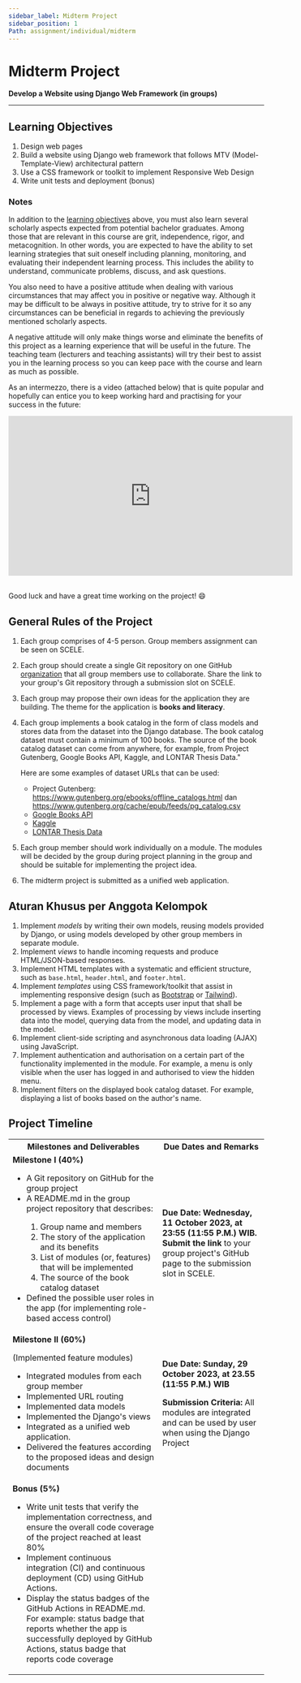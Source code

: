 ```yaml
---
sidebar_label: Midterm Project
sidebar_position: 1
Path: assignment/individual/midterm
---
```


# Midterm Project

**Develop a Website using Django Web Framework (in groups)**

---

## Learning Objectives

1. Design web pages
2. Build a website using Django web framework that follows MTV (Model-Template-View) architectural pattern
3. Use a CSS framework or toolkit to implement Responsive Web Design
4. Write unit tests and deployment (bonus)

### Notes

In addition to the [learning objectives](#learning-objectives) above,
you must also learn several scholarly aspects expected from potential bachelor graduates.
Among those that are relevant in this course are grit, independence, rigor, and metacognition.
In other words, you are expected to have the ability to set learning strategies that suit oneself including planning, monitoring, and evaluating their independent learning process.
This includes the ability to understand, communicate problems, discuss, and ask questions.

You also need to have a positive attitude when dealing with various circumstances that may affect you in positive or negative way.
Although it may be difficult to be always in positive attitude,
try to strive for it so any circumstances can be beneficial in regards to achieving the previously mentioned scholarly aspects.

A negative attitude will only make things worse and eliminate the benefits of this project as a learning experience that will be useful in the future.
The teaching team (lecturers and teaching assistants) will try their best to assist you in the learning process so you can keep pace with the course and learn as much as possible.

As an intermezzo, there is a video (attached below) that is quite popular and hopefully can entice you to keep working hard and practising for your success in the future:

<iframe width="560" height="315" src="https://www.youtube-nocookie.com/embed/42-hh-iMJJI" title="YouTube video player" frameborder="0" allow="accelerometer; autoplay; clipboard-write; encrypted-media; gyroscope; picture-in-picture" allowfullscreen></iframe><br /><br />

Good luck and have a great time working on the project! 😄

## General Rules of the Project

1. Each group comprises of 4-5 person. Group members assignment can be seen on SCELE.
2. Each group should create a single Git repository on one GitHub [organization](https://docs.github.com/en/organizations/collaborating-with-groups-in-organizations/about-organizations) that all group members use to collaborate. Share the link to your group's Git repository through a submission slot on SCELE.
3. Each group may propose their own ideas for the application they are building. The theme for the application is **books and literacy**.
4. Each group implements a book catalog in the form of class models and stores data from the dataset into the Django database. The book catalog dataset must contain a minimum of 100 books. The source of the book catalog dataset can come from anywhere, for example, from Project Gutenberg, Google Books API, Kaggle, and LONTAR Thesis Data."

    Here are some examples of dataset URLs that can be used:
    - Project Gutenberg: <https://www.gutenberg.org/ebooks/offline_catalogs.html> dan <https://www.gutenberg.org/cache/epub/feeds/pg_catalog.csv>
    - [Google Books API](https://developers.google.com/books/)
    - [Kaggle](https://www.kaggle.com/datasets?search=book)
    - [LONTAR Thesis Data](https://univindonesia-my.sharepoint.com/:x:/g/personal/iisafriyanti_office_ui_ac_id/EY1Lmwm40rJLhtbWtKerNOYBI3BxiLSlDbLuL3mFIsw8wA?e=DL43jL)
5. Each group member should work individually on a module. The modules will be decided by the group during project planning in the group and should be suitable for implementing the project idea.
6. The midterm project is submitted as a unified web application.

## Aturan Khusus per Anggota Kelompok

1. Implement _models_ by writing their own models, reusing models provided by Django, or using models developed by other group members in separate module.
2. Implement _views_ to handle incoming requests and produce HTML/JSON-based responses.
3. Implement HTML templates with a systematic and efficient structure, such as `base.html`, `header.html`, and `footer.html`.
4. Implement _templates_ using CSS framework/toolkit that assist in implementing responsive design (such as [Bootstrap](https://getbootstrap.com/) or [Tailwind](https://tailwindcss.com/)).
5. Implement a page with a form that accepts user input that shall be processed by views. Examples of processing by views include inserting data into the model, querying data from the model, and updating data in the model.
6. Implement client-side scripting and asynchronous data loading (AJAX) using JavaScript.
7. Implement authentication and authorisation on a certain part of the functionality implemented in the module. For example, a menu is only visible when the user has logged in and authorised to view the hidden menu.
8. Implement filters on the displayed book catalog dataset. For example, displaying a list of books based on the author's name.

## Project Timeline

<table>
    <tr>
        <th>Milestones and Deliverables</th>
        <th>Due Dates and Remarks</th>
    </tr>
    <tr>
        <td>
            <b>Milestone I (40%)</b>
            <ul>
                <li>A Git repository on GitHub for the group project</li>
                <li>A README.md in the group project repository that describes:</li>
                    <ol>
                        <li>Group name and members</li>
                        <li>The story of the application and its benefits</li>
                        <li>List of modules (or, features) that will be implemented</li>
                        <li>The source of the book catalog dataset</li>
                    </ol>
                <li>Defined the possible user roles in the app (for implementing role-based access control)</li>
            </ul>
        </td>
        <td>
            <b>Due Date: Wednesday, 11 October 2023, at 23:55 (11:55 P.M.) WIB.</b>
            <b>Submit the link </b> to your group project's GitHub page to the submission slot in SCELE.
        </td>
    </tr>
    <tr>
        <td>
            <b>Milestone II (60%)</b>
            <p>(Implemented feature modules)</p>
            <ul>
                <li>Integrated modules from each group member</li>
                <li>Implemented URL routing</li>
                <li>Implemented data models</li>
                <li>Implemented the Django's views</li>
                <li>Integrated as a unified web application.</li>
                <li>Delivered the features according to the proposed ideas and design documents</li>
            </ul>
        </td>
        <td>
            <b>Due Date: Sunday, 29 October 2023, at 23.55 (11:55 P.M.) WIB</b>
            <p><b>Submission Criteria:</b> All modules are integrated and can be used by user when using the Django Project</p>
        </td>
    </tr>
    <tr>
        <td>
            <b>Bonus (5%)</b>
            <ul>
                <li>Write unit tests that verify the implementation correctness, and ensure the overall code coverage of the project reached at least 80%</li>
                <li>Implement continuous integration (CI) and continuous deployment (CD) using GitHub Actions.</li>
                <li>Display the status badges of the GitHub Actions in README.md. For example: status badge that reports whether the app is successfully deployed by GitHub Actions, status badge that reports code coverage</li>
            </ul>
        </td>
        <td></td>
    </tr>
</table>
